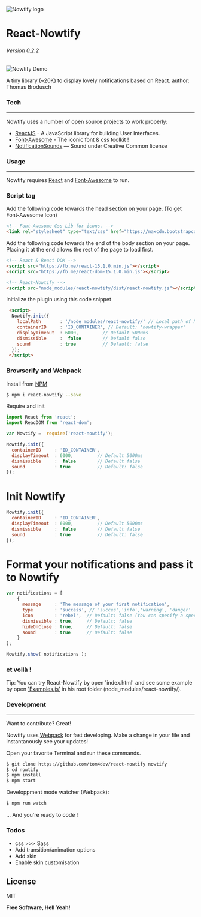 
![Nowtify logo](https://github.com/tom4dev/react-nowtify/blob/develop/logo.png?raw=true)
# React-Nowtify
###### Version 0.2.2

![Nowtify Demo](https://github.com/tom4dev/react-nowtify/blob/develop/nowtify-demo.gif?raw=true)

A tiny library (~20K) to display lovely notifications based on React.
author: Thomas Brodusch

### Tech
___

Nowtify uses a number of open source projects to work properly:

* [ReactJS](https://facebook.github.io/react/) - A JavaScript library for building User Interfaces.
* [Font-Awesome](http://fontawesome.io/) - The iconic font & css toolkit !
* [NotificationSounds](https://notificationsounds.com/) — Sound under Creative Common license

 
### Usage
___

Nowtify requires [React](https://facebook.github.io/react/) and [Font-Awesome](http://fontawesome.io/) to run.

### Script tag
Add the following code towards the head section on your page. (To get Font-Awesome Icon)

```html   
<!-- Font-Awesome Css Lib for icons. -->
<link rel="stylesheet" type="text/css" href="https://maxcdn.bootstrapcdn.com/font-awesome/4.6.3/css/font-awesome.min.css">
```

Add the following code towards the end of the body section on your page. Placing it at the end allows the rest of the page to load first.

```html
<!-- React & React DOM -->
<script src="https://fb.me/react-15.1.0.min.js"></script>
<script src="https://fb.me/react-dom-15.1.0.min.js"></script>

<!-- React-Nowtify -->
<script src="node_modules/react-nowtify/dist/react-nowtify.js"></script>
```

Initialize the plugin using this code snippet

```html 
 <script>
  Nowtify.init({
    localPath       : '/node_modules/react-nowtify/' // Local path of Nowtify folder, Default: '/node_modules/react-nowtify'
    containerID     : 'ID_CONTAINER', // Default: 'nowtify-wrapper'
    displayTimeout  : 6000,         // Default 5000ms
    dismissible     :  false        // Default false
    sound           : true          // Default: false
  });
 </script>
```

### Browserify and Webpack
Install from [NPM](https://www.npmjs.com/package/react-nowtify)
```sh
$ npm i react-nowtify --save
```

Require and init
```javascript
import React from 'react';
import ReacDOM from 'react-dom';

var Nowtify =  require('react-nowtify');

Nowtify.init({
  containerID     : 'ID_CONTAINER',
  displayTimeout  : 6000,         // Default 5000ms
  dismissible     :  false        // Default false
  sound           : true          // Default: false
});
```

# Init Nowtify 

```javascript
Nowtify.init({
  containerID     : 'ID_CONTAINER',
  displayTimeout  : 6000,         // Default 5000ms
  dismissible     :  false        // Default false
  sound           : true          // Default: false
});
```

# Format your notifications and pass it to Nowtify

```javascript
var notifications = [
    {
      message     : 'The message of your first notification',
      type        : 'success', // 'succes','info','warning', 'danger'
      icon        : 'rebel',  // Default: false (You can specify a specific font-awesome icon !)
      dismissible : true,     // Default: false
      hideOnClose : true,     // Default: false
      sound       : true      // Default: false
    }
];

Nowtify.show( notifications );
```
### et voilà ! 

Tip: You can try React-Nowtify by open 'index.html' and see some example by open ['Examples.js'](https://github.com/tom4dev/react-nowtify/blob/master/examples.js) in his root folder (node_modules/react-nowtify/).



### Development
___
Want to contribute? Great!

Nowtify uses [Webpack](https://webpack.github.io/docs/) for fast developing.
Make a change in your file and instantanously see your updates!

Open your favorite Terminal and run these commands.

```sh
$ git clone https://github.com/tom4dev/react-nowtify nowtify
$ cd nowtify
$ npm install
$ npm start
```

Developpment mode watcher (Webpack):
```sh
$ npm run watch
```

... And you're ready to code !

### Todos
 - css >>> Sass 
 - Add transition/animation options
 - Add skin
 - Enable skin customisation

License
----

MIT


**Free Software, Hell Yeah!**



 
